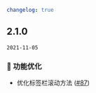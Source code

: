 ```yaml
changelog: true
```

## 2.1.0

`2021-11-05`

### 💎 功能优化

- 优化标签栏滚动方法 ([#87](https://github.com/arco-design/arco-design-vue/pull/87))

